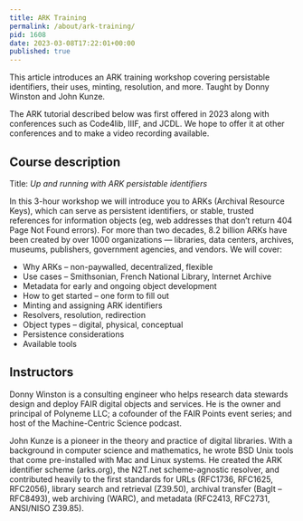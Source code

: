 ```yaml
---
title: ARK Training
permalink: /about/ark-training/
pid: 1608
date: 2023-03-08T17:22:01+00:00
published: true
---
```


This article introduces an ARK training workshop covering persistable
identifiers, their uses, minting, resolution, and more. Taught by Donny
Winston and John Kunze.

<!--more-->

The ARK tutorial described below was first offered in 2023 along with
conferences such as Code4lib, IIIF, and JCDL. We hope to offer it at other
conferences and to make a video recording available.

## Course description

Title: *Up and running with ARK persistable identifiers*

In this 3-hour workshop we will introduce you to ARKs (Archival Resource
Keys), which can serve as persistent identifiers, or stable, trusted
references for information objects (eg, web addresses that don’t return 404
Page Not Found errors). For more than two decades, 8.2 billion ARKs have been
created by over 1000 organizations — libraries, data centers, archives,
museums, publishers, government agencies, and vendors. We will cover:

-   Why ARKs – non-paywalled, decentralized, flexible
-   Use cases – Smithsonian, French National Library, Internet Archive
-   Metadata for early and ongoing object development
-   How to get started – one form to fill out
-   Minting and assigning ARK identifiers
-   Resolvers, resolution, redirection
-   Object types – digital, physical, conceptual
-   Persistence considerations
-   Available tools

## Instructors

Donny Winston is a consulting engineer who helps research data stewards design
and deploy FAIR digital objects and services. He is the owner and principal of
Polyneme LLC; a cofounder of the FAIR Points event series; and host of the
Machine-Centric Science podcast.

John Kunze is a pioneer in the theory and practice of digital libraries. With
a background in computer science and mathematics, he wrote BSD Unix tools that
come pre-installed with Mac and Linux systems. He created the ARK identifier
scheme (arks.org), the N2T.net scheme-agnostic resolver, and contributed
heavily to the first standards for URLs (RFC1736, RFC1625, RFC2056), library
search and retrieval (Z39.50), archival transfer (BagIt – RFC8493), web
archiving (WARC), and metadata (RFC2413, RFC2731, ANSI/NISO Z39.85).
